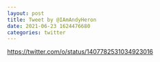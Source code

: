 ```yaml
--- 
layout: post 
title: Tweet by @IAmAndyHeron 
date: 2021-06-23 1624476680 
categories: twitter 
--- 
```

https://twitter.com/o/status/1407782531034923016